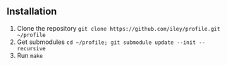 Installation
------------

1. Clone the repository
   ``git clone https://github.com/iley/profile.git ~/profile``
2. Get submodules
   ``cd ~/profile; git submodule update --init --recursive``
3. Run
   ``make``
